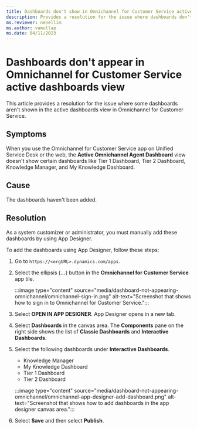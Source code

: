 ```yaml
---
title: Dashboards don't show in Omnichannel for Customer Service active dashboards view
description: Provides a resolution for the issue where dashboards don't appear in Omnichannel for Customer Service.
ms.reviewer: nenellim
ms.author: vamullap
ms.date: 04/11/2023
---
```

# Dashboards don't appear in Omnichannel for Customer Service active dashboards view

This article provides a resolution for the issue where some dashboards aren't shown in the active dashboards view in Omnichannel for Customer Service.

## Symptoms

When you use the Omnichannel for Customer Service app on Unified Service Desk or the web, the **Active Omnichannel Agent Dashboard** view doesn't show certain dashboards like Tier 1 Dashboard, Tier 2 Dashboard, Knowledge Manager, and My Knowledge Dashboard.

## Cause

The dashboards haven't been added.

## Resolution

As a system customizer or administrator, you must manually add these dashboards by using App Designer.

To add the dashboards using App Designer, follow these steps:

1. Go to `https://<orgURL>.dynamics.com/apps`.
2. Select the ellipsis (**...**) button in the **Omnichannel for Customer Service** app tile.

    :::image type="content" source="media/dashboard-not-appearing-omnichannel/omnichannel-sign-in.png" alt-text="Screenshot that shows how to sign in to Omnichannel for Customer Service.":::

3. Select **OPEN IN APP DESIGNER**. App Designer opens in a new tab.
4. Select **Dashboards** in the canvas area. The **Components** pane on the right side shows the list of **Classic Dashboards** and **Interactive Dashboards**.
5. Select the following dashboards under **Interactive Dashboards**.
    - Knowledge Manager
    - My Knowledge Dashboard
    - Tier 1 Dashboard
    - Tier 2 Dashboard

    :::image type="content" source="media/dashboard-not-appearing-omnichannel/omnichannel-app-designer-add-dashboard.png" alt-text="Screenshot that shows how to add dashboards in the app designer canvas area.":::

6. Select **Save** and then select **Publish**.
